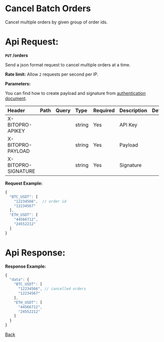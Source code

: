 # Cancel Batch Orders

Cancel multiple orders by given group of order ids.

# Api Request:
**`PUT` /orders**

Send a json format request to cancel multiple orders at a time.

**Rate limit:**
Allow `2` requests per second per IP.

**Parameters:**

You can find how to create payload and signature from [authentication document](../../../README.md#api-security-protocol).

| Header              | Path | Query | Type   | Required | Description                       | Default | Range | Example |
| :------------------ | :--- | :---- | :----- | :------- | :-------------------------------- | :------ | :---- | :------ |
| X-BITOPRO-APIKEY    |      |       | string | Yes      | API Key     |         |       |         |
| X-BITOPRO-PAYLOAD   |      |       | string | Yes      | Payload    |         |       |         |
| X-BITOPRO-SIGNATURE |      |       | string | Yes      | Signature|         |       |         |

**Request Example:**

```javascript
{
  "BTC_USDT": [
    "12234566",  // order id
    "12234567"
  ],
  "ETH_USDT": [
    "44566712",
    "24552212"
  ]
}
```

# Api Response:
**Response Example:**

```javascript
{
  "data": {
    "BTC_USDT": [
      "12234566", // cancelled orders
      "12234567"
    ],
    "ETH_USDT": [
      "44566712",
      "24552212"
    ]
  }
}
```
[Back](README.md)